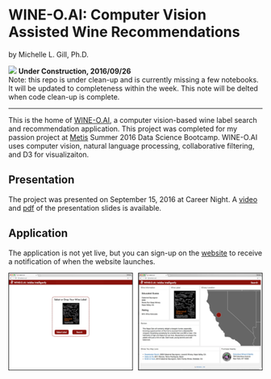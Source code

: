 # WINE-O.AI: Computer Vision Assisted Wine Recommendations


by Michelle L. Gill, Ph.D.  

![](http://www.sharonkgilbert.com/wp-content/uploads/2015/12/Under-construction-1-150x150.png)
**Under Construction, 2016/09/26**  
Note: this repo is under clean-up and is currently missing a few notebooks. It will be updated to completeness within the week. This note will be delted when code clean-up is complete.

----------------------------

This is the home of [WINE-O.AI](http://wine-o.ai), a computer vision-based wine label search and recommendation application. This project was completed for my passion project at [Metis](http://thisismetis.com) Summer 2016 Data Science Bootcamp. WINE-O.AI uses computer vision, natural language processing, collaborative filtering, and D3 for visualizaiton.

## Presentation

The project was presented on September 15, 2016 at Career Night. A [video](http://wineoai.michellelynngill.com/presentation/WINE-O_AI_MLGill.m4v) and [pdf](http://wineoai.michellelynngill.com/presentation/WINE-O_AI_MLGill.pdf) of the presentation slides is available.


## Application

The application is not yet live, but you can sign-up on the [website](http://wine-o.ai) to receive a notification of when the website launches.

![Coming Soon!](./figures/WINE-O_AI_SideBySide_MLGill.png)





